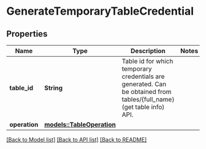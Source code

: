 # GenerateTemporaryTableCredential

## Properties

Name | Type | Description | Notes
------------ | ------------- | ------------- | -------------
**table_id** | **String** | Table id for which temporary credentials are generated.  Can be obtained from tables/{full_name} (get table info) API.  | 
**operation** | [**models::TableOperation**](TableOperation.md) |  | 

[[Back to Model list]](../README.md#documentation-for-models) [[Back to API list]](../README.md#documentation-for-api-endpoints) [[Back to README]](../README.md)


